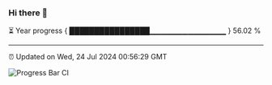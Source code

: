 ### Hi there 👋

⏳ Year progress { ████████████████▁▁▁▁▁▁▁▁▁▁▁▁▁▁ } 56.02 %

---

⏰ Updated on Wed, 24 Jul 2024 00:56:29 GMT

![Progress Bar CI](https://github.com/liununu/liununu/workflows/Progress%20Bar%20CI/badge.svg)
